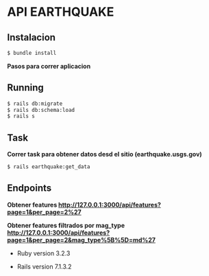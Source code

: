 # API EARTHQUAKE


## Instalacion

```bash
$ bundle install
```
**Pasos para correr aplicacion**

## Running 

```bash
$ rails db:migrate
$ rails db:schema:load
$ rails s
```

## Task
**Correr task para obtener datos desd el sitio (earthquake.usgs.gov)**

```bash
$ rails earthquake:get_data
```


## Endpoints

**Obtener features http://127.0.0.1:3000/api/features?page=1&per_page=2%27**

**Obtener features filtrados por mag_type http://127.0.0.1:3000/api/features?page=1&per_page=2&mag_type%5B%5D=md%27**


* Ruby version  3.2.3

* Rails version 7.1.3.2
